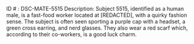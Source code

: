 ID # : DSC-MATE-5515
Description: Subject 5515, identified as a human male, is a fast-food worker located at [REDACTED], with a quirky fashion sense. The subject is often seen sporting a purple cap with a headset, a green cross earring, and nerd glasses. They also wear a red scarf which, according to their co-workers, is a good luck charm. 